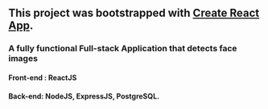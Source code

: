 

## This project was bootstrapped with [Create React App](https://github.com/facebook/create-react-app).

### A fully functional Full-stack Application that detects face images

#### Front-end : ReactJS

#### Back-end: NodeJS, ExpressJS, PostgreSQL.




